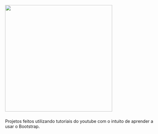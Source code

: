 
<img height="350em" src="https://c.tenor.com/z-c2pw8vhRIAAAAd/lucy-computer.gif">

###

Projetos feitos utilizando tutoriais do youtube com o intuito de aprender a usar o Bootstrap. 
